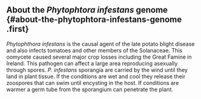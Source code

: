 About the *Phytophtora infestans* genome {#about-the-phytophtora-infestans-genome .first}
----------------------------------------

*Phytophthora infestans* is the causal agent of the late potato blight
disease and also infects tomatoes and other members of the Solanaceae.
This oomycete caused several major crop losses including the Great
Famine in Ireland. This pathogen can affect a large area reproducing
asexually through spores. *P. infestans* sporangia are carried by the
wind until they land in plant tissue. If the conditions are wet and cool
they release their zoospores that can swim until encysting in the host.
If conditions are warmer a germ tube from the sporangium can penetrate
the plant.

